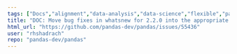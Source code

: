 ```yaml
---
tags: ["Docs","alignment","data-analysis","data-science","flexible","pandas","python"]
title: "DOC: Move bug fixes in whatsnew for 2.2.0 into the appropriate subsection"
html_url: "https://github.com/pandas-dev/pandas/issues/55436"
user: "rhshadrach"
repo: "pandas-dev/pandas"
---
```


